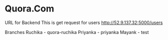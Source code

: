 # Quora.Com

URL for Backend
This is get request for users
http://52.9.137.32:5000/users

Branches
Ruchika - quora-ruchika
Priyanka - priyanka
Mayank - test
